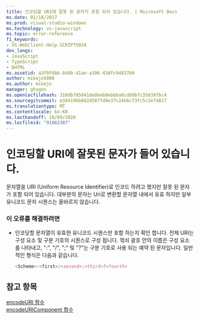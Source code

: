 ```yaml
---
title: 인코딩할 URI에 잘못 된 문자가 포함 되어 있습니다. | Microsoft Docs
ms.date: 01/18/2017
ms.prod: visual-studio-windows
ms.technology: vs-javascript
ms.topic: error-reference
f1_keywords:
- VS.WebClient.Help.SCRIPT5024
dev_langs:
- JavaScript
- TypeScript
- DHTML
ms.assetid: a3f0fdbb-8d4b-41ae-a396-43dfc9483760
author: mikejo5000
ms.author: mikejo
manager: ghogen
ms.openlocfilehash: 310db785041de0beb0ebbba0cdd9b7c356397bc4
ms.sourcegitcommit: e38419bb842d587fd9e37c24b6cf3fc5c2e74817
ms.translationtype: MT
ms.contentlocale: ko-KR
ms.lasthandoff: 10/09/2020
ms.locfileid: "91862387"
---
```

# <a name="the-uri-to-be-encoded-contains-an-invalid-character"></a>인코딩할 URI에 잘못된 문자가 들어 있습니다.
문자열을 URI (Uniform Resource Identifier)로 인코드 하려고 했지만 잘못 된 문자가 포함 되어 있습니다. 대부분의 문자는 Uri로 변환할 문자열 내에서 유효 하지만 일부 유니코드 문자 시퀀스는 올바르지 않습니다.  
  
### <a name="to-correct-this-error"></a>이 오류를 해결하려면  
  
- 인코딩할 문자열이 유효한 유니코드 시퀀스만 포함 하는지 확인 합니다. 전체 URI는 구성 요소 및 구분 기호의 시퀀스로 구성 됩니다. 꺾쇠 괄호 안의 이름은 구성 요소를 나타내고, ":", "/", ";" 및 "?"는 구분 기호로 사용 되는 예약 된 문자입니다. 일반적인 형식은 다음과 같습니다.  
  
    ```JavaScript  
    <Scheme>:<first>/<second>;<third>?<fourth>  
    ```  
  
## <a name="see-also"></a>참고 항목  
 [encodeURI 함수](https://developer.mozilla.org/docs/Web/JavaScript/Reference/Global_Objects/encodeuri)   
 [encodeURIComponent 함수](https://developer.mozilla.org/docs/Web/JavaScript/Reference/Global_Objects/encodeuricomponent)
